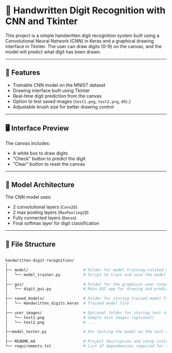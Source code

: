 # 🧠 Handwritten Digit Recognition with CNN and Tkinter

This project is a simple handwritten digit recognition system built using a Convolutional Neural Network (CNN) in Keras and a graphical drawing interface in Tkinter. The user can draw digits (0–9) on the canvas, and the model will predict what digit has been drawn.

---

## 🚀 Features

- Trainable CNN model on the MNIST dataset
- Drawing interface built using Tkinter
- Real-time digit prediction from the canvas
- Option to test saved images (`test1.png`, `test2.png`, etc.)
- Adjustable brush size for better drawing control

---

## 🖥️ Interface Preview

The canvas includes:
- A white box to draw digits
- "Check" button to predict the digit
- "Clear" button to reset the canvas

---

## 🧠 Model Architecture

The CNN model uses:

- 2 convolutional layers (`Conv2D`)
- 2 max pooling layers (`MaxPooling2D`)
- Fully connected layers (`Dense`)
- Final softmax layer for digit classification

---

## 📁 File Structure

```bash

handwritten-digit-recognition/
│
├── model/                        # Folder for model training-related code
│   └── model_trainer.py          # Script to train and save the model
│
├── gui/                          # Folder for the graphical user interface
│   └── digit_gui.py              # Main GUI app for drawing and prediction
│
├── saved_models/                 # Folder for storing trained model files
│   └── Handwritten_digits.keras  # Trained model file
│
├── user_images/                  # Optional folder for storing test images
│   └── test1.png                 # Sample test images (optional)
│   └── test2.png                 # ...
│ 
├──model_tester.py                # For testing the model on the test images
│ 
├── README.md                     # Project description and setup instructions
└── requirements.txt              # List of dependencies required for the project

```
